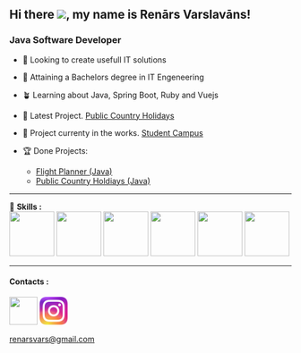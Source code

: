 ## Hi there <img src="https://raw.githubusercontent.com/MartinHeinz/MartinHeinz/master/wave.gif" width="30px">, my name is Renārs Varslavāns!

### Java Software Developer

- 👀 Looking to create usefull IT solutions
- 📖 Attaining a Bachelors degree in IT Engeneering
- 🪴 Learning about Java, Spring Boot, Ruby and Vuejs
- 🏅 Latest Project. [Public Country Holidays](https://github.com/renvars/publicCountryHolidays) 
- 🔮 Project currenty in the works. [Student Campus](https://github.com/renvars/StudentCampus)


- 🏆 Done Projects:
  * [Flight Planner (Java)](https://github.com/renvars/flight-planner)
  * [Public Country Holdiays (Java)](https://github.com/renvars/publicCountryHolidays) 
---

🧰 **Skills :** <br>
<img src="https://user-images.githubusercontent.com/71130454/199997428-12039052-f3a0-4d27-adf3-847b284ce17f.svg" width="80" height="80">
<img src="https://user-images.githubusercontent.com/71130454/199998175-53ca6f18-fab6-4213-9f6d-5abe7817746a.svg" width="80" height="80">
<img src="https://raw.githubusercontent.com/renvars/devicon/master/icons/vuejs/vuejs-original-wordmark.svg" width="80" height="80">
<img src="https://raw.githubusercontent.com/renvars/devicon/master/icons/docker/docker-original-wordmark.svg" width="80" height="80">
<img src="https://raw.githubusercontent.com/renvars/devicon/master/icons/git/git-original-wordmark.svg" width="80" height="80">
<img src="https://raw.githubusercontent.com/renvars/devicon/master/icons/gradle/gradle-plain.svg" width="80" height="80">


---
#### Contacts :

[<img src="https://raw.githubusercontent.com/renvars/devicon/master/icons/linkedin/linkedin-original.svg" width="50" height="50">](<https://www.linkedin.com/in/renars-varslavans/>)
[<img src="https://raw.githubusercontent.com/wle8300/instagram-logo/master/logo.svg" width="50" height="50">](<https://www.instagram.com/renars_vars/>)<br/>


[renarsvars@gmail.com](https://mail.google.com/mail/u/0/#inbox?compose=new)
